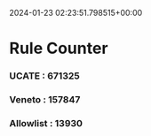 2024-01-23 02:23:51.798515+00:00
# Rule Counter 
 ### UCATE : 671325

 ### Veneto : 157847

 ### Allowlist : 13930